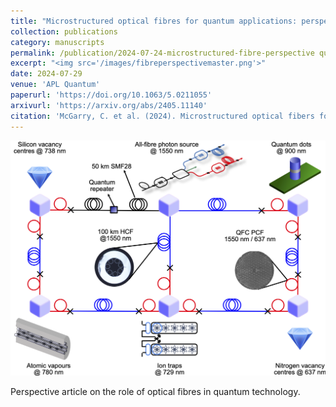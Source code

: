 ```yaml
---
title: "Microstructured optical fibres for quantum applications: perspective"
collection: publications
category: manuscripts
permalink: /publication/2024-07-24-microstructured-fibre-perspective quantum technology.'
excerpt: "<img src='/images/fibreperspectivemaster.png'>"
date: 2024-07-29
venue: 'APL Quantum'
paperurl: 'https://doi.org/10.1063/5.0211055'
arxivurl: 'https://arxiv.org/abs/2405.11140'
citation: 'McGarry, C. et al. (2024). Microstructured optical fibers for quantum applications: Perspective. APL Quantum'
---
```


![Master figure from this paper, showing a schematic of optical fibres connecting various different architectures of quantum device. In-fibre requency conversion is used to enable communication between nodes operating at different wavelengths.](/images/fibreperspectivemaster.png)

Perspective article on the role of optical fibres in quantum technology.
